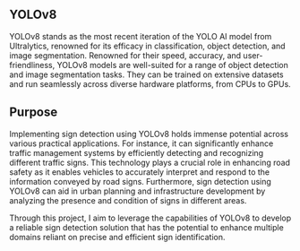 ## YOLOv8
YOLOv8 stands as the most recent iteration of the YOLO AI model from Ultralytics, renowned for its efficacy in classification, object detection, and image segmentation. Renowned for their speed, accuracy, and user-friendliness, YOLOv8 models are well-suited for a range of object detection and image segmentation tasks. They can be trained on extensive datasets and run seamlessly across diverse hardware platforms, from CPUs to GPUs.

## Purpose
Implementing sign detection using YOLOv8 holds immense potential across various practical applications. For instance, it can significantly enhance traffic management systems by efficiently detecting and recognizing different traffic signs. This technology plays a crucial role in enhancing road safety as it enables vehicles to accurately interpret and respond to the information conveyed by road signs. Furthermore, sign detection using YOLOv8 can aid in urban planning and infrastructure development by analyzing the presence and condition of signs in different areas.

Through this project, I aim to leverage the capabilities of YOLOv8 to develop a reliable sign detection solution that has the potential to enhance multiple domains reliant on precise and efficient sign identification.



